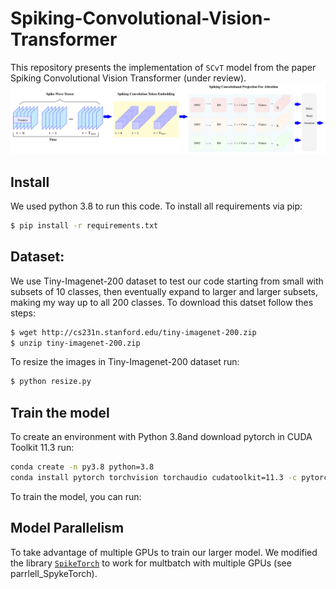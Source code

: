 # Spiking-Convolutional-Vision-Transformer
This repository presents the implementation of `SCvT` model from the paper Spiking Convolutional Vision Transformer (under review).
![model](model-1.png)

## Install
We used python 3.8 to run this code. To install all requirements via pip:
```bash
$ pip install -r requirements.txt
```

## Dataset:
We use Tiny-Imagenet-200 dataset to test our code starting from  small with subsets of 10 classes, then eventually expand to larger and larger subsets, making my way up to all 200 classes. To download this datset follow thes steps:

```bash
$ wget http://cs231n.stanford.edu/tiny-imagenet-200.zip
$ unzip tiny-imagenet-200.zip
```

To resize the images in Tiny-Imagenet-200 dataset run:
```bash
$ python resize.py
```

## Train the model
To create an environment with  Python 3.8and download pytorch in CUDA Toolkit 11.3 run:

```bash
conda create -n py3.8 python=3.8
conda install pytorch torchvision torchaudio cudatoolkit=11.3 -c pytorch
```
To train the model, you can run: 

## Model Parallelism
To take advantage of multiple GPUs to train our larger model. We modified the library [`SpikeTorch`](https://github.com/miladmozafari/SpykeTorch/tree/master/SpykeTorch) to work for multbatch with multiple GPUs (see parrlell_SpykeTorch).



